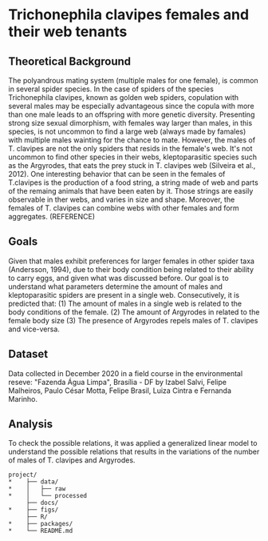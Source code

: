 # Trichonephila clavipes females and their web tenants

## Theoretical Background

The polyandrous mating system (multiple males for one female), is common in several spider species. In the case of spiders of the species Trichonephila clavipes, known as golden web spiders, copulation with several males may be especially advantageous since the copula with more than one male leads to an offspring with more genetic diversity. Presenting strong size sexual dimorphism, with females way larger than males, in this species, is not uncommon to find a large web (always made by famales) with multiple males wainting for the chance to mate. However, the males of T. clavipes are not the only spiders that resids in the female's web. It's not uncommon to find other species in their webs, kleptoparasitic species such as the Argyrodes, that eats the prey stuck in T. clavipes web (Silveira et al., 2012). One interesting behavior that can be seen in the females of T.clavipes is the production of a food string, a string made of web and parts of the remaing animals that have been eaten by it. Those strings are easily observable in ther webs, and varies in size and shape. Moreover, the females of T. clavipes can combine webs with other females and form aggregates.  (REFERENCE)

## Goals 
  
Given that males exhibit preferences for larger females in other spider taxa (Andersson, 1994), due to their body condition being related to their ability to carry eggs, and given what was discussed before. Our goal is to understand what parameters determine the amount of males and kleptoparasitic spiders are present in a single web. Consecutively, it is predicted that:
(1) The amount of males in a single web is related to the body conditions of the female. 
(2) The amount  of Argyrodes in related to the female body size 
(3) The presence of Argyrodes repels males of T. clavipes and vice-versa.


## Dataset

Data collected in December 2020 in a field course in the environmental reseve: "Fazenda Água Limpa", Brasília - DF by Izabel Salvi, Felipe Malheiros, Paulo César Motta, Felipe Brasil, Luiza Cintra e Fernanda Marinho. 


## Analysis 

To check the possible relations, it was applied a generalized linear model to understand the possible relations that results in the variations of the number of males of T. clavipes and Argyrodes.


```
project/
*    ├── data/
*    │   ├── raw
*    │   └── processed
     ├── docs/
*    ├── figs/
     ├── R/
*    ├── packages/
*    └── README.md
```

